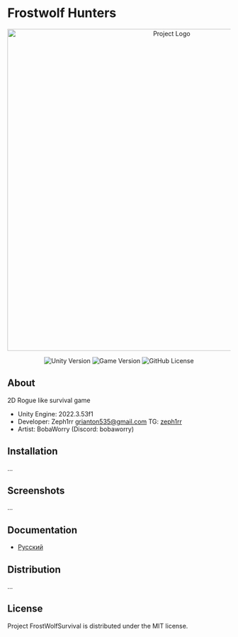# Frostwolf Hunters



<p align="center">
      <img src="https://i.imgur.com/QMHxLGe.png" alt="Project Logo" width="726">
</p>

<p align="center">
    <img src="https://img.shields.io/badge/Engine-6000.0.37f1-blueviolet" alt="Unity Version">
    <img src="https://img.shields.io/badge/Version-0.0.1-blue" alt="Game Version">
    <img alt="GitHub License" src="https://img.shields.io/github/license/Zeph1rr/frostwolfhunters">
</p>

## About

2D Rogue like survival game

- Unity Engine: 2022.3.53f1
- Developer: Zeph1rr <grianton535@gmail.com> TG: [zeph1rr](https://t.me/zeph1rr)
- Artist: BobaWorry (Discord: bobaworry)

## Installation

...

## Screenshots

...

## Documentation

- [Русский](./docs/)

## Distribution

...

## License

Project FrostWolfSurvival is distributed under the MIT license.